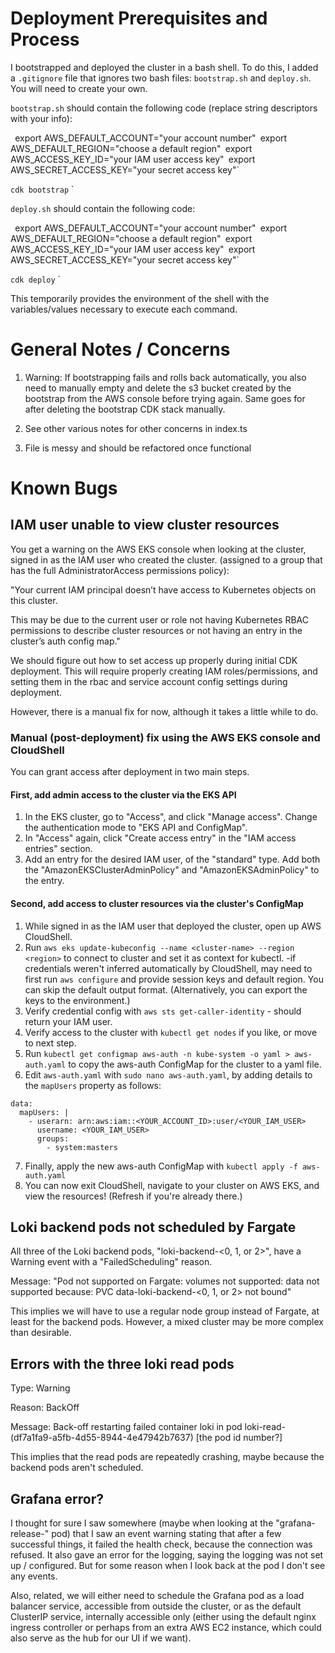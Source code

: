 # Deployment Prerequisites and Process

I bootstrapped and deployed the cluster in a bash shell. To do this, I added a `.gitignore` file that ignores two bash files: `bootstrap.sh` and `deploy.sh`. You will need to create your own.

`bootstrap.sh` should contain the following code (replace string descriptors with your info):

`
`export AWS_DEFAULT_ACCOUNT="your account number"`
`export AWS_DEFAULT_REGION="choose a default region"`
`export AWS_ACCESS_KEY_ID="your IAM user access key"`
`export AWS_SECRET_ACCESS_KEY="your secret access key"`

`cdk bootstrap`
`

`deploy.sh` should contain the following code:

`
`export AWS_DEFAULT_ACCOUNT="your account number"`
`export AWS_DEFAULT_REGION="choose a default region"`
`export AWS_ACCESS_KEY_ID="your IAM user access key"`
`export AWS_SECRET_ACCESS_KEY="your secret access key"`

`cdk deploy`
`

This temporarily provides the environment of the shell with the variables/values necessary to execute each command.

# General Notes / Concerns

1. Warning: If bootstrapping fails and rolls back automatically, you also need to manually empty and delete the s3 bucket created by the bootstrap from the AWS console before trying again. Same goes for after deleting the bootstrap CDK stack manually.

2. See other various notes for other concerns in index.ts

3. File is messy and should be refactored once functional

# Known Bugs

## IAM user unable to view cluster resources

You get a warning on the AWS EKS console when looking at the cluster, signed in as the IAM user who created the cluster. (assigned to a group that has the full AdministratorAccess permissions policy):

"Your current IAM principal doesn’t have access to Kubernetes objects on this cluster.

This may be due to the current user or role not having Kubernetes RBAC permissions to describe cluster resources or not having an entry in the cluster’s auth config map."

We should figure out how to set access up properly during initial CDK deployment. This will require properly creating IAM roles/permissions, and setting them in the rbac and service account config settings during deployment.

However, there is a manual fix for now, although it takes a little while to do.

### Manual (post-deployment) fix using the AWS EKS console and CloudShell

You can grant access after deployment in two main steps.

#### First, add admin access to the cluster via the EKS API
1. In the EKS cluster, go to "Access", and click "Manage access". Change the authentication mode to "EKS API and ConfigMap".
2. In "Access" again, click "Create access entry" in the "IAM access entries" section.
3. Add an entry for the desired IAM user, of the "standard" type. Add both the "AmazonEKSClusterAdminPolicy" and "AmazonEKSAdminPolicy" to the entry.

#### Second, add access to cluster resources via the cluster's ConfigMap
1. While signed in as the IAM user that deployed the cluster, open up AWS CloudShell.
2. Run `aws eks update-kubeconfig --name <cluster-name> --region <region>` to connect to cluster and set it as context for kubectl.
  -if credentials weren't inferred automatically by CloudShell, may need to first run `aws configure` and provide session keys and default region. You can skip the default output format. (Alternatively, you can export the keys to the environment.)
3. Verify credential config with `aws sts get-caller-identity` - should return your IAM user.
4. Verify access to the cluster with `kubectl get nodes` if you like, or move to next step.
5. Run `kubectl get configmap aws-auth -n kube-system -o yaml > aws-auth.yaml` to copy the aws-auth ConfigMap for the cluster to a yaml file.
6. Edit `aws-auth.yaml` with `sudo nano aws-auth.yaml`, by adding details to the `mapUsers` property as follows:

```
data:
  mapUsers: |
    - userarn: arn:aws:iam::<YOUR_ACCOUNT_ID>:user/<YOUR_IAM_USER>
      username: <YOUR_IAM_USER>
      groups:
        - system:masters
```

7. Finally, apply the new aws-auth ConfigMap with `kubectl apply -f aws-auth.yaml`
8. You can now exit CloudShell, navigate to your cluster on AWS EKS, and view the resources! (Refresh if you're already there.)

## Loki backend pods not scheduled by Fargate

All three of the Loki backend pods, "loki-backend-<0, 1, or 2>", have a Warning event with a "FailedScheduling" reason.

Message: "Pod not supported on Fargate: volumes not supported: data not supported because: PVC data-loki-backend-<0, 1, or 2> not bound"

This implies we will have to use a regular node group instead of Fargate, at least for the backend pods. However, a mixed cluster may be more complex than desirable.

## Errors with the three loki read pods

Type: Warning
	
Reason: BackOff
	
Message: Back-off restarting failed container loki in pod loki-read-<id number>(df7a1fa9-a5fb-4d55-8944-4e47942b7637) [the pod id number?]

This implies that the read pods are repeatedly crashing, maybe because the backend pods aren't scheduled.

## Grafana error?

I thought for sure I saw somewhere (maybe when looking at the "grafana-release-<id number>" pod) that I saw an event warning stating that after a few successful things, it failed the health check, because the connection was refused. It also gave an error for the logging, saying the logging was not set up / configured. But for some reason when I look back at the pod I don't see any events.

Also, related, we will either need to schedule the Grafana pod as a load balancer service, accessible from outside the cluster, or as the default ClusterIP service, internally accessible only (either using the default nginx ingress controller or perhaps from an extra AWS EC2 instance, which could also serve as the hub for our UI if we want).
